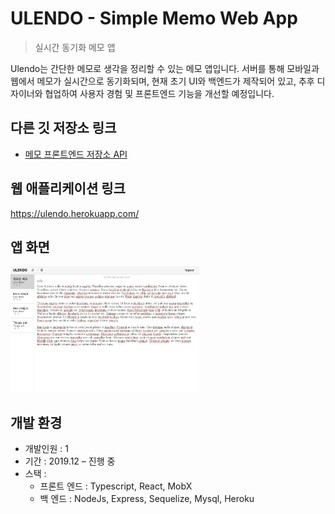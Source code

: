 # ULENDO - Simple Memo Web App
> 실시간 동기화 메모 앱
 
Ulendo는 간단한 메모로 생각을 정리할 수 있는 메모 앱입니다. 서버를 통해 모바일과 웹에서 메모가 실시간으로 동기화되며, 현재 초기 UI와 백엔드가 제작되어 있고, 추후 디자이너와 협업하여 사용자 경험 및 프론트엔드 기능을 개선할 예정입니다.

## 다른 깃 저장소 링크
 * [메모 프론트엔드 저장소 API](https://github.com/bpond37/ts-md-memo)
 
## 웹 애플리케이션 링크
  https://ulendo.herokuapp.com/

## 앱 화면
<img src ="./ulendo-screen.png" width="60%">

## 개발 환경
 * 개발인원 : 1
 * 기간 : 2019.12 – 진행 중
 * 스택 :
    * 프론트 엔드 : Typescript, React, MobX
    * 백 엔드 : NodeJs, Express, Sequelize, Mysql, Heroku

 


 
 
 
 
